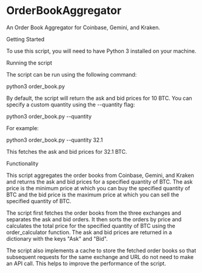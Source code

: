 # OrderBookAggregator

An Order Book Aggregator for Coinbase, Gemini, and Kraken.

Getting Started

To use this script, you will need to have Python 3 installed on your machine.

Running the script

The script can be run using the following command:

python3 order_book.py

By default, the script will return the ask and bid prices for 10 BTC. You can specify a custom quantity using the --quantity flag:

python3 order_book.py --quantity <quantity>

For example:

python3 order_book.py --quantity 32.1

This fetches the ask and bid prices for 32.1 BTC.

Functionality

This script aggregates the order books from Coinbase, Gemini, and Kraken and returns the ask and bid prices for a specified quantity of BTC. The ask price is the minimum price at which you can buy the specified quantity of BTC and the bid price is the maximum price at which you can sell the specified quantity of BTC.

The script first fetches the order books from the three exchanges and separates the ask and bid orders. It then sorts the orders by price and calculates the total price for the specified quantity of BTC using the order_calculator function. The ask and bid prices are returned in a dictionary with the keys "Ask" and "Bid".

The script also implements a cache to store the fetched order books so that subsequent requests for the same exchange and URL do not need to make an API call. This helps to improve the performance of the script.